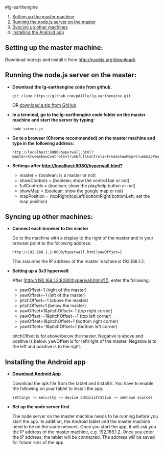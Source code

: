 #lg-earthengine

1. [Setting up the master machine](#setup)
2. [Running the node.js server on the master](#run)
3. [Syncing up other machines](#sync)
3. [Installing the Android app](#installApp)

<a name="setup"></a>
## Setting up the master machine:
Download node.js and install it from http://nodejs.org/download/.

<a name="run"></a>
## Running the node.js server on the master:
- **Download the lg-earthengine code from github.**
  ```
  git clone https://github.com/pdille/lg-earthengine.git
  ```
  OR [download a zip from GitHub](https://github.com/pdille/lg-earthengine/archive/master.zip)

- **In a terminal, go to the lg-earthengine code folder on the master machine and start the server by typing:**
  
  ```
  node server.js
  ```

- **Go to a browser (Chrome recommended) on the master machine and type in the following address:**
  ```
  http://localhost:8080/hyperwall.html?master=true&showControls=true&fullControls=true&showMap=true&mapPosition=topRight
  ```

- **Settings after [http://localhost:8080/hyperwall.html?]()**
  - master = (boolean; is a master or not)
  - showControls = (boolean; show the control bar or not)
  - fullControls = (boolean; show the play/help button or not)
  - showMap = (boolean; show the google map or not)
  - mapPosition = (topRight|topLeft|bottomRight|bottomLeft; set the map position)

<a name="sync"></a>
## Syncing up other machines:
- **Connect each browser to the master**

  Go to the machine with a display to the right of the master and in your browser point to the following address:
  ```
  http://192.168.1.2:8080/hyperwall.html?yawOffset=1
  ```
  This assumes the IP address of the master machine is 192.168.1.2.
  
- **Setting up a 3x3 hyperwall:**

  After [http://192.168.1.2:8080/hyperwall.html?](), enter the following:
  - yawOffset=1 (right of the master)
  - yawOffset=-1 (left of the master)
  - pitchOffset=-1 (above the master)
  - pitchOffset=1 (below the master)
  - yawOffset=1&pitchOffset=-1 (top right corner)
  - yawOffset=-1&pitchOffset=-1 (top left corner)
  - yawOffset=1&pitchOffset=1 (bottom right corner)
  - yawOffset=-1&pitchOffset=1 (bottom left corner)

  pitchOffset is for above/below the master. Negative is above and positive is below. yawOffset is for left/right of the master. Negative is to the left and positive is to the right.

<a name="installApp"></a>
## Installing the Android app
- **[Download Android App](https://github.com/pdille/lg-earthengine/blob/master/androidCode/bin/TimemachineController.apk?raw=true)**

  Download the apk file from the tablet and install it. You have to enable the following on your tablet to install the app.
  ```
  settings -> security -> device administration -> unknown sources
  ```

- **Set up the node server first** 

  The node server on the master machine needs to be running before you start the app. In addition, the Android tablet and the master machine need to be on the same network. Once you start the app, it will ask you the IP address of the master machine, e.g. 192.168.1.2. Once you enter the IP address, the tablet will be connected. The address will be saved for future runs of the app.
